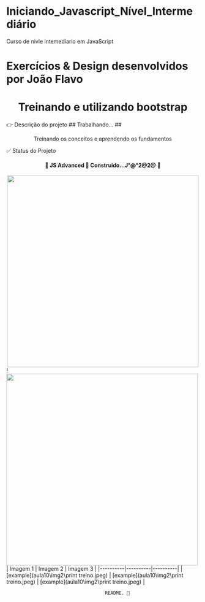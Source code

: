 # Iniciando_Javascript_Nível_Intermediário
Curso de nivle intemediario em JavaScript
# Exercícios & Design desenvolvidos por João Flavo

<h1 align="center">Treinando e utilizando bootstrap</h1>
👉  Descrição do projeto ## Trabalhando... ## 
<p align="center">Treinando os conceitos e aprendendo os fundamentos</P>
    ✅ Status do Projeto
<h4 align="center"> 
	🚧  JS Advanced 🚀 Construido...J°@°2@2@  🚧
</h4>
<center><img src="https://media.giphy.com/media/NFA61GS9qKZ68/giphy.gif" width="500" height="500" /></center>
!<img src="https://photos.app.goo.gl/6mzzWdzeeHQ43HNT7" width="500" height="500" />
| Imagem 1 | Imagem 2 | Imagem 3 |
|----------|----------|----------|
| [example](aula10\img2\print treino.jpeg) |  [example](aula10\img2\print treino.jpeg) | [example](aula10\img2\print treino.jpeg) |




                                        README. 💝
